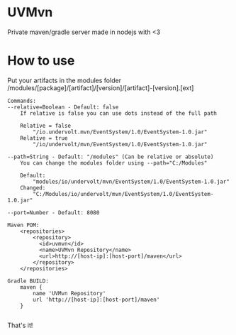 # UVMvn
Private maven/gradle server made in nodejs with <3

# How to use
Put your artifacts in the modules folder
/modules/[package]/[artifact]/[version]/[artifact]-[version].[ext]
```
Commands: 
--relative=Boolean - Default: false
    If relative is false you can use dots instead of the full path
    
    Relative = false 
        "/io.undervolt.mvn/EventSystem/1.0/EventSystem-1.0.jar"
    Relative = true 
        "/io/undervolt/mvn/EventSystem/1.0/EventSystem-1.0.jar"

--path=String - Default: "/modules" (Can be relative or absolute)
    You can change the modules folder using --path="C:/Modules"

    Default: 
        "modules/io/undervolt/mvn/EventSystem/1.0/EventSystem-1.0.jar"
    Changed: 
        "C:/Modules/io/undervolt/mvn/EventSystem/1.0/EventSystem-1.0.jar"

--port=Number - Default: 8080

Maven POM: 
    <repositories>
        <repository>
          <id>uvmvn</id>
          <name>UVMvn Repository</name>
          <url>http://[host-ip]:[host-port]/maven</url>
        </repository>
    </repositories>
    
Gradle BUILD:
    maven {
        name 'UVMvn Repository'
        url 'http://[host-ip]:[host-port]/maven' 
    }
    
```

That's it!
